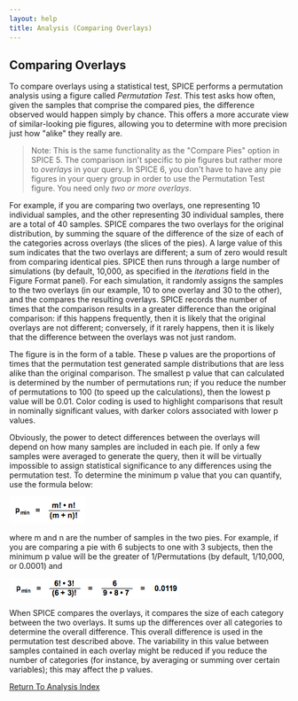 ```yaml
---
layout: help
title: Analysis (Comparing Overlays)
---
```


## Comparing Overlays

To compare overlays using a statistical test, SPICE performs a permutation analysis using a figure called *Permutation Test*. This test asks how often, given the samples that comprise the compared pies, the difference observed would happen simply by chance. This offers a more accurate view of similar-looking pie figures, allowing you to determine with more precision just how "alike" they really are.

>Note: This is the same functionality as the "Compare Pies" option in SPICE 5. The comparison isn't specific to pie figures but rather more to *overlays* in your query. In SPICE 6, you don't have to have any pie figures in your query group in order to use the Permutation Test figure. You need only *two or more overlays*.

For example, if you are comparing two overlays, one representing 10 individual samples, and the other representing 30 individual samples, there are a total of 40 samples. SPICE compares the two overlays for the original distribution, by summing the square of the difference of the size of each of the categories across overlays (the slices of the pies). A large value of this sum indicates that the two overlays are different; a sum of zero would result from comparing identical pies. SPICE then runs through a large number of simulations (by default, 10,000, as specified in the *iterations* field in the Figure Format panel). For each simulation, it randomly assigns the samples to the two overlays (in our example, 10 to one overlay and 30 to the other), and the compares the resulting overlays. SPICE records the number of times that the comparison results in a greater difference than the original comparison: if this happens frequently, then it is likely that the original overlays are not different; conversely, if it rarely happens, then it is likely that the difference between the overlays was not just random.

The figure is in the form of a table. These p values are the proportions of times that the permutation test generated sample distributions that are less alike than the original comparison. The smallest p value that can calculated is determined by the number of permutations run; if you reduce the number of permutations to 100 (to speed up the calculations), then the lowest p value will be 0.01. Color coding is used to highlight comparisons that result in nominally significant values, with darker colors associated with lower p values.

Obviously, the power to detect differences between the overlays will depend on how many samples are included in each pie. If only a few samples were averaged to generate the query, then it will be virtually impossible to assign statistical significance to any differences using the permutation test. To determine the minimum p value that you can quantify, use the formula below:

![Comparison Formula 1](images/comparisonformula1.jpg "Comparison Formula 1")

where m and n are the number of samples in the two pies. For example, if you are comparing a pie with 6 subjects to one with 3 subjects, then the minimum p value will be the greater of 1/Permutations (by default, 1/10,000, or 0.0001) and

![Comparison Formula 2](images/comparisonformula2.jpg "Comparison Formula 2")

When SPICE compares the overlays, it compares the size of each category between the two overlays. It sums up the differences over all categories to determine the overall difference. This overall difference is used in the permutation test described above. The variability in this value between samples contained in each overlay might be reduced if you reduce the number of categories (for instance, by averaging or summing over certain variables); this may affect the p values.

[Return To Analysis Index](analysis)